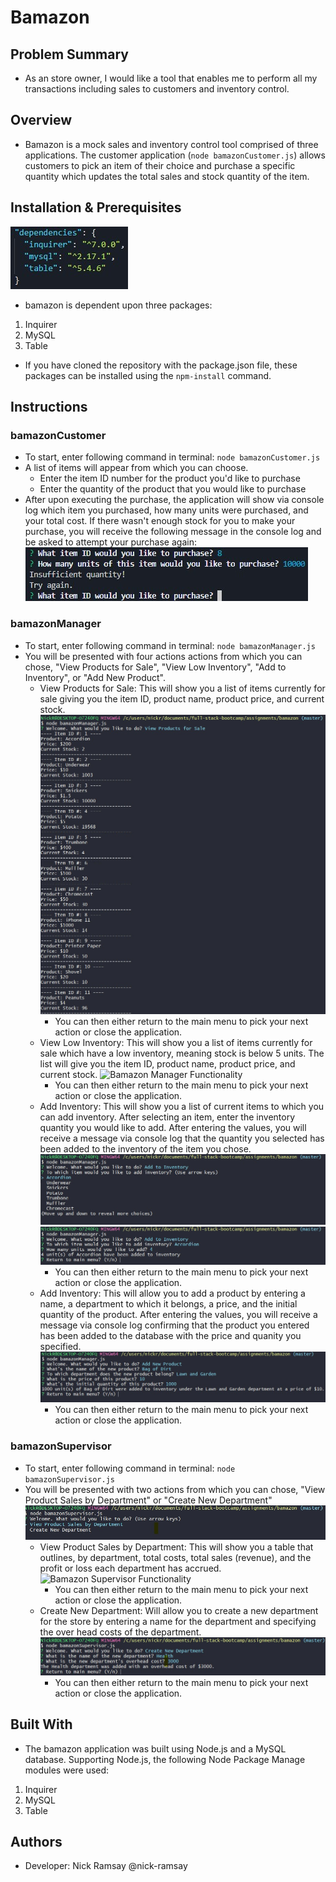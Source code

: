 # Bamazon

## Problem Summary 
- As an store owner, I would like a tool that enables me to perform all my transactions including sales to customers and inventory control.

## Overview
- Bamazon is a mock sales and inventory control tool comprised of three applications. The customer application (```node bamazonCustomer.js```) allows customers to pick an item of their choice and purchase a specific quantity which updates the total sales and stock quantity of the item.

## Installation & Prerequisites

![Dependent Packages](https://github.com/nick-ramsay/readme-images/blob/master/bamazon/dependencies.jpg?raw=true)

- bamazon is dependent upon three packages:
 1. Inquirer
 2. MySQL
 3. Table
 
- If you have cloned the repository with the package.json file, these packages can be installed using the ```npm-install``` command.

## Instructions

### bamazonCustomer

  - To start, enter following command in terminal: ```node bamazonCustomer.js```
  - A list of items will appear from which you can choose.
    - Enter the item ID number for the product you'd like to purchase
    - Enter the quantity of the product that you would like to purchase
  - After upon executing the purchase, the application will show via console log which item you purchased, how many units were purchased, and your total cost. If there wasn't enough stock for you to make your purchase, you will receive the following message in the console log and be asked to attempt your purchase again:
![Bamazon Customer Functionality](https://github.com/nick-ramsay/readme-images/blob/master/bamazon/bamazonCustomer-insufficient-quantity.jpg?raw=true)

### bamazonManager
  - To start, enter following command in terminal: ```node bamazonManager.js```
  - You will be presented with four actions actions from which you can chose, "View Products for Sale", "View Low Inventory", "Add to Inventory", or "Add New Product".
    - View Products for Sale: This will show you a list of items currently for sale giving you the item ID, product name, product price, and current stock.
    ![Bamazon Manager Functionality](https://github.com/nick-ramsay/readme-images/blob/master/bamazon/bamazonManager-products-for-sale.jpg?raw=true)
      - You can then either return to the main menu to pick your next action or close the application.
    - View Low Inventory: This will show you a list of items currently for sale which have a low inventory, meaning stock is below 5 units. The list will give you the item ID, product name, product price, and current stock.
    ![Bamazon Manager Functionality](https://github.com/nick-ramsay/readme-images/blob/master/bamazon/bamazonSupervisor-low-inventory.jpg?raw=true)
      - You can then either return to the main menu to pick your next action or close the application.
    - Add Inventory: This will show you a list of current items to which you can add inventory. After selecting an item, enter the inventory quantity you would like to add. After entering the values, you will receive a message via console log that the quantity you selected has been added to the inventory of the item you chose.
    ![Bamazon Manager Functionality](https://github.com/nick-ramsay/readme-images/blob/master/bamazon/bamazonManager-add-inventory-item-selection.jpg?raw=true)
    ![Bamazon Manager Functionality](https://github.com/nick-ramsay/readme-images/blob/master/bamazon/bamazonManager-add-inventory-quantity-selection.jpg?raw=true)
      - You can then either return to the main menu to pick your next action or close the application.
    - Add Inventory: This will allow you to add a product by entering a name, a department to which it belongs, a price, and the initial quantity of the product. After entering the values, you will receive a message via console log confirming that the product you entered has been added to the database with the price and quanity you specified.
    ![Bamazon Manager Functionality](https://github.com/nick-ramsay/readme-images/blob/master/bamazon/bamazonManager-add-item.jpg?raw=true)
      - You can then either return to the main menu to pick your next action or close the application.

### bamazonSupervisor

  - To start, enter following command in terminal: ```node bamazonSupervisor.js```
  - You will be presented with two actions from which you can chose, "View Product Sales by Department" or "Create New Department"
  ![Bamazon Supervisor Functionality](https://github.com/nick-ramsay/readme-images/blob/master/bamazon/bamazonSupervisor-main-menu.jpg?raw=true)
    - View Product Sales by Department: This will show you a table that outlines, by department, total costs, total sales (revenue), and the profit or loss each department has accrued.
    ![Bamazon Supervisor Functionality](https://github.com/nick-ramsay/readme-images/blob/master/bamazon/bamazonSupervisor-product-sales.jpg?raw=true)
      - You can then either return to the main menu to pick your next action or close the application.
    - Create New Department: Will allow you to create a new department for the store by entering a name for the department and specifying the over head costs of the department.
    ![Bamazon Supervisor Functionality](https://github.com/nick-ramsay/readme-images/blob/master/bamazon/bamazonSupervisor-new-department.jpg?raw=true)
      - You can then either return to the main menu to pick your next action or close the application.


## Built With
- The bamazon application was built using Node.js and a MySQL database. Supporting Node.js, the following Node Package Manage modules were used:

 1. Inquirer
 2. MySQL
 3. Table

## Authors 
- Developer: Nick Ramsay @nick-ramsay